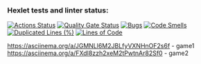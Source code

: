 ### Hexlet tests and linter status:
[![Actions Status](https://github.com/vvvilkha/java-project-61/actions/workflows/hexlet-check.yml/badge.svg)](https://github.com/vvvilkha/java-project-61/actions)
[![Quality Gate Status](https://sonarcloud.io/api/project_badges/measure?project=vvvilkha_java-project-61&metric=alert_status)](https://sonarcloud.io/summary/new_code?id=vvvilkha_java-project-61)
[![Bugs](https://sonarcloud.io/api/project_badges/measure?project=vvvilkha_java-project-61&metric=bugs)](https://sonarcloud.io/summary/new_code?id=vvvilkha_java-project-61)
[![Code Smells](https://sonarcloud.io/api/project_badges/measure?project=vvvilkha_java-project-61&metric=code_smells)](https://sonarcloud.io/summary/new_code?id=vvvilkha_java-project-61)
[![Duplicated Lines (%)](https://sonarcloud.io/api/project_badges/measure?project=vvvilkha_java-project-61&metric=duplicated_lines_density)](https://sonarcloud.io/summary/new_code?id=vvvilkha_java-project-61)
[![Lines of Code](https://sonarcloud.io/api/project_badges/measure?project=vvvilkha_java-project-61&metric=ncloc)](https://sonarcloud.io/summary/new_code?id=vvvilkha_java-project-61)

https://asciinema.org/a/JGMNLl6M2JBLfyVXNHnOF2s6f - game1
https://asciinema.org/a/FXdI8zzh2xeM2tPwtnAr82Sf0 - game2

